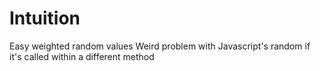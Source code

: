 # Intuition
Easy weighted random values
Weird problem with Javascript's random if it's called within a different method